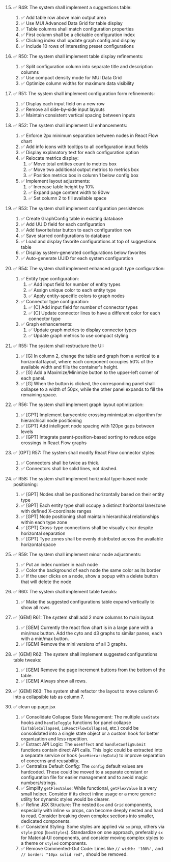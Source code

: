 15. ✅ R49: The system shall implement a suggestions table:

    1. ✅ Add table row above main output area
    2. ✅ Use MUI Advanced Data Grid for table display
    3. ✅ Table columns shall match configuration properties
    4. ✅ First column shall be a clickable configuration index
    5. ✅ Clicking index shall update graph config and display
    6. ✅ Include 10 rows of interesting preset configurations

16. ✅ R50: The system shall implement table display refinements:

    1. ✅ Split configuration column into separate title and description columns
    2. ✅ Use compact density mode for MUI Data Grid
    3. ✅ Optimize column widths for maximum data visibility

17. ✅ R51: The system shall implement configuration form refinements:

    1. ✅ Display each input field on a new row
    2. ✅ Remove all side-by-side input layouts
    3. ✅ Maintain consistent vertical spacing between inputs

18. ✅ R52: The system shall implement UI enhancements:

    1. ✅ Enforce 2px minimum separation between nodes in React Flow chart
    2. ✅ Add info icons with tooltips to all configuration input fields
    3. ✅ Display explanatory text for each configuration option
    4. ✅ Relocate metrics display:
       1. ✅ Move total entities count to metrics box
       2. ✅ Move two additional output metrics to metrics box
       3. ✅ Position metrics box in column 1 below config box
    5. ✅ Implement layout adjustments:
       1. ✅ Increase table height by 10%
       2. ✅ Expand page content width to 90vw
       3. ✅ Set column 2 to fill available space

19. ✅ R53: The system shall implement configuration persistence:

    1. ✅ Create GraphConfig table in existing database
    2. ✅ Add UUID field for each configuration
    3. ✅ Add favorite/star button to each configuration row
    4. ✅ Save starred configurations to database
    5. ✅ Load and display favorite configurations at top of suggestions table
    6. ✅ Display system-generated configurations below favorites
    7. ✅ Auto-generate UUID for each system configuration

20. ✅ R54: The system shall implement enhanced graph type configuration:

    1. ✅ Entity type configuration:
       1. ✅ Add input field for number of entity types
       2. ✅ Assign unique color to each entity type
       3. ✅ Apply entity-specific colors to graph nodes
    2. ✅ Connector type configuration:
       1. ✅ [C] Add input field for number of connector types
       2. ✅ [C] Update connector lines to have a different color for each connector type
    3. ✅ Graph enhancements:
       1. ✅ Update graph metrics to display connector types
       2. ✅ Update graph metrics to use compact styling

21. ✅ R55: The system shall restructure the UI:

    1. ✅ [G] In column 2, change the table and graph from a vertical to a horizontal layout, where each component occupies 50% of the available width and fills the container's height.
    2. ✅ [G] Add a Maximize/Minimize button to the upper-left corner of each panel.
    3. ✅ [G] When the button is clicked, the corresponding panel shall collapse to a width of 50px, while the other panel expands to fill the remaining space.

22. ✅ R56: The system shall implement graph layout optimization:

    1. ✅ [GPT] Implement barycentric crossing minimization algorithm for hierarchical node positioning
    2. ✅ [GPT] Add intelligent node spacing with 120px gaps between levels
    3. ✅ [GPT] Integrate parent-position-based sorting to reduce edge crossings in React Flow graphs

23. ✅ [GPT] R57: The system shall modify React Flow connector styles:

    1. ✅ Connectors shall be twice as thick.
    2. ✅ Connectors shall be solid lines, not dashed.

24. ✅ R58: The system shall implement horizontal type-based node positioning:

    1. ✅ [GPT] Nodes shall be positioned horizontally based on their entity type
    2. ✅ [GPT] Each entity type shall occupy a distinct horizontal lane/zone with defined X-coordinate ranges
    3. ✅ [GPT] Node positioning shall maintain hierarchical relationships within each type zone
    4. ✅ [GPT] Cross-type connections shall be visually clear despite horizontal separation
    5. ✅ [GPT] Type zones shall be evenly distributed across the available horizontal space

25. ✅ R59: The system shall implement minor node adjustments:

    1. ✅ Put an index number in each node
    2. ✅ Color the background of each node the same color as its border
    3. ✅ If the user clicks on a node, show a popup with a delete button that will delete the node

26. ✅ R60: The system shall implement table tweaks:

    1. ✅ Make the suggested configurations table expand vertically to show all rows

27. ✅ [GEM] R61: The system shall add 2 more columns to main layout:

    1. ✅ [GEM] Currently the react flow chart is in a large pane with a min/max button. Add the cyto and d3 graphs to similar panes, each with a min/max button.
    2. ✅ [GEM] Remove the mini versions of all 3 graphs.

28. ✅ [GEM] R62: The system shall implement suggested configurations table tweaks:
    1. ✅ [GEM] Remove the page increment buttons from the bottom of the table.
    2. ✅ [GEM] Always show all rows.
29. ✅ [GEM] R63: The system shall refactor the layout to move column 6 into a collapsible tab as column 7.

30. ✅ clean up page.jsx

    1. ✅ Consolidate Collapse State Management: The multiple `useState` hooks and `handleToggle` functions for panel collapse (`isTableCollapsed`, `isReactFlowCollapsed`, etc.) could be consolidated into a single state object or a custom hook for better organization and less repetition.
    2. ✅ Extract API Logic: The `useEffect` and `handleConfigSubmit` functions contain direct API calls. This logic could be extracted into a separate service or hook (`useHierarchyData`) to improve separation of concerns and reusability.
    3. ✅ Centralize Default Config: The `config` default values are hardcoded. These could be moved to a separate constant or configuration file for easier management and to avoid magic numbers/strings.
    4. ✅ Simplify `getFlexValue`: While functional, `getFlexValue` is a very small helper. Consider if its direct inline usage or a more generic utility for dynamic styles would be clearer.
    5. ✅ Refine JSX Structure: The nested `Box` and `Grid` components, especially with inline `sx` props, can become deeply nested and hard to read. Consider breaking down complex sections into smaller, dedicated components.
    6. ✅ Consistent Styling: Some styles are applied via `sx` prop, others via `style` prop (`boxStyles`). Standardize on one approach, preferably `sx` for Material-UI components, and consider moving complex styles to a theme or `styled` components.
    7. ✅ Remove Commented-Out Code: Lines like `// width: '100%',` and `// border: "10px solid red",` should be removed.
